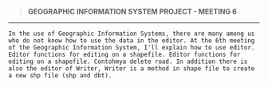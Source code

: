 >**GEOGRAPHIC INFORMATION SYSTEM PROJECT - MEETING 6**
------------------------------------------------------

	In the use of Geographic Information Systems, there are many among us who do not know how to use the data in the editor. At the 6th meeting of the Geographic Information System, I'll explain how to use editor. Editor functions for editing on a shapefile. Editor functions for editing on a shapefile. Contohmya delete road. In addition there is also the editor of Writer, Writer is a method in shape file to create a new shp file (shp and dbt). 


	






